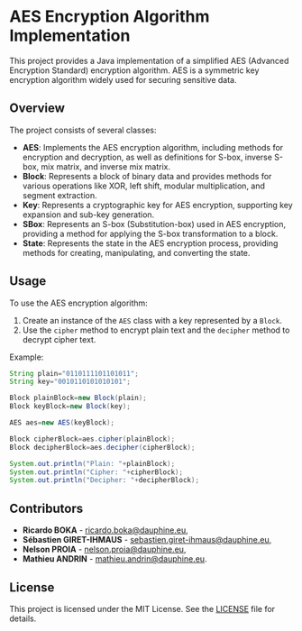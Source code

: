 # AES Encryption Algorithm Implementation

This project provides a Java implementation of a simplified AES (Advanced Encryption Standard) encryption algorithm. AES
is a symmetric key encryption algorithm widely used for securing sensitive data.

## Overview

The project consists of several classes:

- **AES**: Implements the AES encryption algorithm, including methods for encryption and decryption, as well as
  definitions for S-box, inverse S-box, mix matrix, and inverse mix matrix.
- **Block**: Represents a block of binary data and provides methods for various operations like XOR, left shift, modular
  multiplication, and segment extraction.
- **Key**: Represents a cryptographic key for AES encryption, supporting key expansion and sub-key generation.
- **SBox**: Represents an S-box (Substitution-box) used in AES encryption, providing a method for applying the S-box
  transformation to a block.
- **State**: Represents the state in the AES encryption process, providing methods for creating, manipulating, and
  converting the state.

## Usage

To use the AES encryption algorithm:

1. Create an instance of the `AES` class with a key represented by a `Block`.
2. Use the `cipher` method to encrypt plain text and the `decipher` method to decrypt cipher text.

Example:

```java
String plain="0110111101101011";
String key="0010110101010101";

Block plainBlock=new Block(plain);
Block keyBlock=new Block(key);

AES aes=new AES(keyBlock);

Block cipherBlock=aes.cipher(plainBlock);
Block decipherBlock=aes.decipher(cipherBlock);

System.out.println("Plain: "+plainBlock);
System.out.println("Cipher: "+cipherBlock);
System.out.println("Decipher: "+decipherBlock);
```

## Contributors

- **Ricardo BOKA** - [ricardo.boka@dauphine.eu](mailto:ricardo.boka@dauphine.eu),
- **Sébastien GIRET-IHMAUS** - [sebastien.giret-ihmaus@dauphine.eu](mailto:sebastien.giret-ihmaus@dauphine.eu),
- **Nelson PROIA** - [nelson.proia@dauphine.eu](mailto:nelson.proia@dauphine.eu),
- **Mathieu ANDRIN** - [mathieu.andrin@dauphine.eu](mailto:mathieu.andrin@dauphine.eu).

## License

This project is licensed under the MIT License. See the [LICENSE](LICENSE) file for details.
